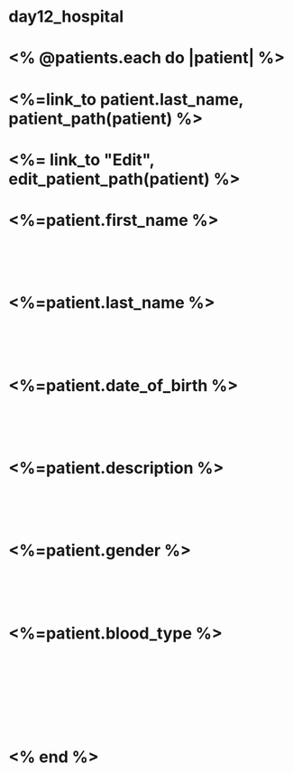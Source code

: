 # day12_hospital


# <% @patients.each do |patient| %>
# <%=link_to patient.last_name, patient_path(patient) %>
# <%= link_to "Edit", edit_patient_path(patient) %>
#   <%=patient.first_name %>
#   <br>
#   <%=patient.last_name %>
#   <br>
#   <%=patient.date_of_birth %>
#   <br>
#   <%=patient.description %>
#   <br>
#   <%=patient.gender %>
#   <br>
#   <%=patient.blood_type %>
#   <br>
#   <br>
#   <% end %>


